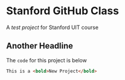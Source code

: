 # Stanford GitHub Class

A *test project* for Stanford UIT course

## Another Headline

The `code` for this project is below

```html
This is a <bold>New Project</bold>
```